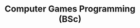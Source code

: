 ---
title: Computer Games Programming (BSc)
description: Posts relating to the work I accomplished during my bachelors degree
image:

# Badge style
# https://color.adobe.com/search?q=Neutral%20palette&t=term
style:
    background: "#B6C2A1"
    color: "#fff"
---